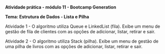 **Atividade prática - módulo 11 - Bootcamp Generation**

**Tema: Estrutura de Dados - Lista e Pilha**

Atividade 1 - O algoritmo utiliza Queue e LinkedList (fila). Exibe um menu de gestão de fila de clientes com as opções de adicionar, listar, retirar e sair.

Atividade 2 - O algoritmo utiliza Stack (pilha). Exibe um menu de gestão de uma pilha de livros com as opções de adicionar, listar, retirar e sair.

